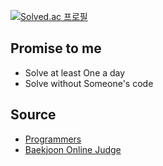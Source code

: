 [![Solved.ac
프로필](http://mazassumnida.wtf/api/v2/generate_badge?boj=zerochae)](https://solved.ac/zerochae)


## Promise to me
    
* Solve at least One a day
* Solve without Someone's code

## Source

* [Programmers](https://programmers.co.kr/learn/challenges)
* [Baekjoon Online Judge](https://www.acmicpc.net/problemset)
